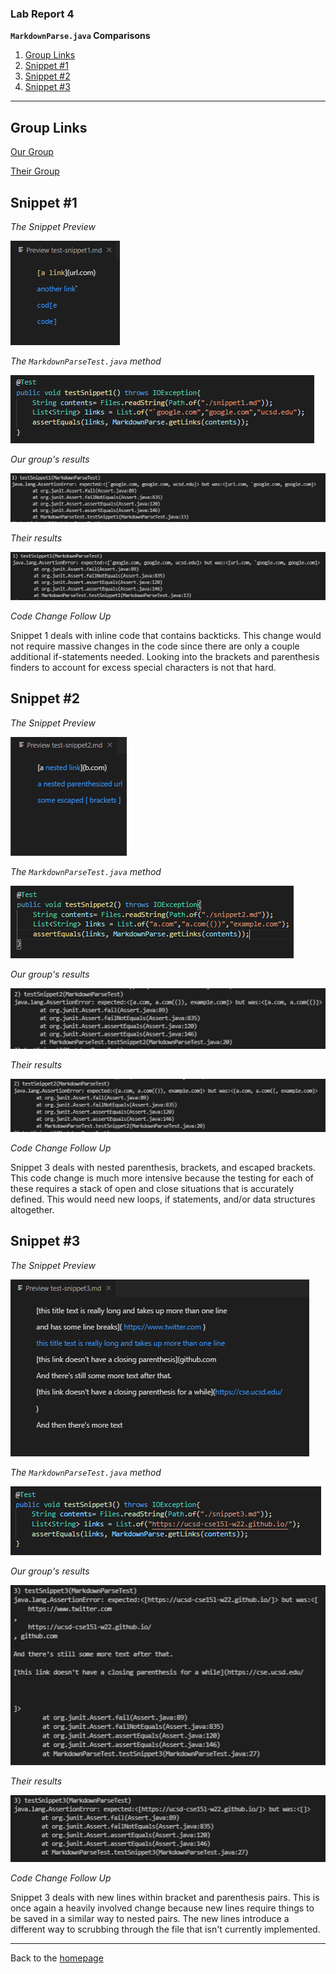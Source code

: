 ### Lab Report 4
**`MarkdownParse.java` Comparisons**

1. [Group Links](#1)
2. [Snippet #1](#2)
3. [Snippet #2](#3)
4. [Snippet #3](#4)

---

## <a name="1"></a> Group Links

[Our Group](https://github.com/eNebulas/markdown-parse)

[Their Group](https://github.com/mBookUCSD/markdown-parse)


## <a name="2"></a> Snippet #1

*The Snippet Preview*

![Screenshot 1](report4ss1.PNG)

*The `MarkdownParseTest.java` method*

![Tester 1](report4ss4.PNG)

*Our group's results*

![Our Results 1](report4ssmine1.PNG)

*Their results*

![Their Results 1](report4sstheir1.PNG)

*Code Change Follow Up*

Snippet 1 deals with inline code that contains backticks. This change would not require massive changes in the code since there are only a couple additional if-statements needed. Looking into the brackets and parenthesis finders to account for excess special characters is not that hard.

## <a name="3"></a> Snippet #2

*The Snippet Preview*

![Screenshot 2](report4ss2.PNG)

*The `MarkdownParseTest.java` method*

![Tester 2](report4ss5.PNG)

*Our group's results*

![Our Results 2](report4ssmine2.PNG)

*Their results*

![Their Results 2](report4sstheir2.PNG)

*Code Change Follow Up*

Snippet 3 deals with nested parenthesis, brackets, and escaped brackets. This code change is much more intensive because the testing for each of these requires a stack of open and close situations that is accurately defined. This would need new loops, if statements, and/or data structures altogether.

## <a name="4"></a> Snippet #3

*The Snippet Preview*

![Screenshot 3](report4ss3.PNG)

*The `MarkdownParseTest.java` method*

![Tester 3](report4ss6.PNG)

*Our group's results*

![Our Results 3](report4ssmine3.PNG)

*Their results*

![Their Results 3](report4sstheir3.PNG)

*Code Change Follow Up*

Snippet 3 deals with new lines within bracket and parenthesis pairs. This is once again a heavily involved change because new lines require things to be saved in a similar way to nested pairs. The new lines introduce a different way to scrubbing through the file that isn't currently implemented.

---
Back to the [homepage](https://nisharu3.github.io/cse15l-lab-reports/)